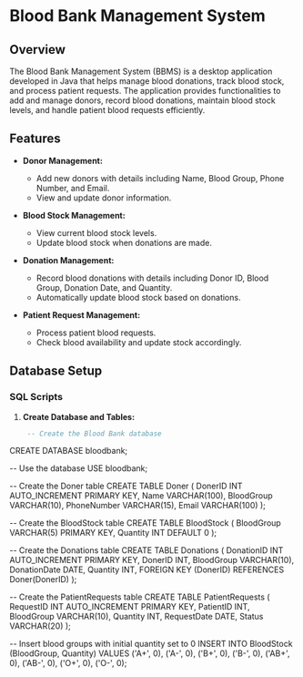 # Blood Bank Management System

## Overview

The Blood Bank Management System (BBMS) is a desktop application developed in Java that helps manage blood donations, track blood stock, and process patient requests. The application provides functionalities to add and manage donors, record blood donations, maintain blood stock levels, and handle patient blood requests efficiently.

## Features

- **Donor Management:** 
  - Add new donors with details including Name, Blood Group, Phone Number, and Email.
  - View and update donor information.

- **Blood Stock Management:** 
  - View current blood stock levels.
  - Update blood stock when donations are made.

- **Donation Management:** 
  - Record blood donations with details including Donor ID, Blood Group, Donation Date, and Quantity.
  - Automatically update blood stock based on donations.

- **Patient Request Management:** 
  - Process patient blood requests.
  - Check blood availability and update stock accordingly.

## Database Setup

### SQL Scripts

1. **Create Database and Tables:**

   ```sql
    -- Create the Blood Bank database
CREATE DATABASE bloodbank;

-- Use the database
USE bloodbank;

-- Create the Doner table
CREATE TABLE Doner (
    DonerID INT AUTO_INCREMENT PRIMARY KEY,
    Name VARCHAR(100),
    BloodGroup VARCHAR(10),
    PhoneNumber VARCHAR(15),
    Email VARCHAR(100)
);

-- Create the BloodStock table
CREATE TABLE BloodStock (
    BloodGroup VARCHAR(5) PRIMARY KEY,
    Quantity INT DEFAULT 0
);

-- Create the Donations table
CREATE TABLE Donations (
    DonationID INT AUTO_INCREMENT PRIMARY KEY,
    DonerID INT,
    BloodGroup VARCHAR(10),
    DonationDate DATE,
    Quantity INT,
    FOREIGN KEY (DonerID) REFERENCES Doner(DonerID)
);

-- Create the PatientRequests table
CREATE TABLE PatientRequests (
    RequestID INT AUTO_INCREMENT PRIMARY KEY,
    PatientID INT,
    BloodGroup VARCHAR(10),
    Quantity INT,
    RequestDate DATE,
    Status VARCHAR(20)
);

-- Insert blood groups with initial quantity set to 0
INSERT INTO BloodStock (BloodGroup, Quantity) VALUES 
('A+', 0),
('A-', 0),
('B+', 0),
('B-', 0),
('AB+', 0),
('AB-', 0),
('O+', 0),
('O-', 0);
